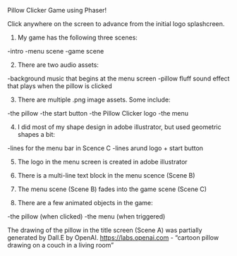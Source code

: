 Pillow Clicker Game using Phaser!

Click anywhere on the screen to advance from the initial logo splashcreen.



1. My game has the following three scenes:

-intro
-menu scene
-game scene


2. There are two audio assets:

-background music that begins at the menu screen
-pillow fluff sound effect that plays when the pillow is clicked


3. There are multiple .png image assets. Some include:

-the pillow
-the start button
-the Pillow Clicker logo
-the menu


4. I did most of my shape design in adobe illustrator, but used geometric shapes a bit:

-lines for the menu bar in Scence C
-lines arund logo + start button


5. The logo in the menu screen is created in adobe illustrator


6. There is a multi-line text block in the menu scence (Scene B)


7. The menu scene (Scene B) fades into the game scene (Scene C)


8. There are a few animated objects in the game:

-the pillow (when clicked)
-the menu (when triggered)

The drawing of the pillow in the title screen (Scene A) was partially generated by Dall.E by OpenAI. 
https://labs.openai.com - “cartoon pillow drawing on a couch in a living room”
